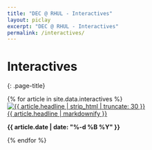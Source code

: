 ```yaml
---
title: "DEC @ RHUL - Interactives"
layout: piclay
excerpt: "DEC @ RHUL - Interactives"
permalink: /interactives/
---
```


# Interactives
{: .page-title}


<div class="row">
{% for article in site.data.interactives %}
<div class="col-md-3">
    <div class="article">
	<a href = "{{ site.url }}{{ site.baseurl}}/_pages/{{ article.interactive_url }}"><img class="article-thumb" src="{{ article.image_url }}" alt="{{ article.headline | strip_html | truncate: 30 }}"></a>
<div class="article-excerpt"><a href = "{{ site.url }}{{ site.baseurl}}/_pages/{{ article.interactive_url }}">{{ article.headline | markdownify }}</a></div>
<p class="article-date"><strong>{{ article.date | date: "%-d %B %Y" }}</strong></p>
    </div>
</div>
{% endfor %}
</div>

